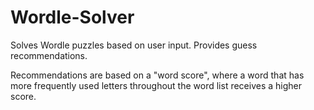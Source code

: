 # Wordle-Solver

Solves Wordle puzzles based on user input. Provides guess recommendations.

Recommendations are based on a "word score", where a word that has more frequently used letters throughout the word list receives a higher score.
